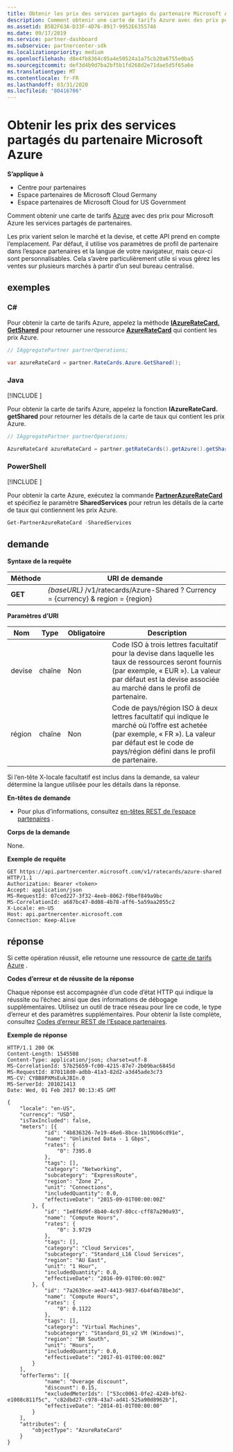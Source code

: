 ```yaml
---
title: Obtenir les prix des services partagés du partenaire Microsoft Azure
description: Comment obtenir une carte de tarifs Azure avec des prix pour Microsoft Azure les services partagés de partenaires.
ms.assetid: B5B2F63A-D33F-4D76-8917-9952E6355746
ms.date: 09/17/2019
ms.service: partner-dashboard
ms.subservice: partnercenter-sdk
ms.localizationpriority: medium
ms.openlocfilehash: d8e4fb8364c05a4e50524a1a75cb20a6755e0ba5
ms.sourcegitcommit: def3d4b9d7ba2bf5b1fd268d2e71dae5d5f65a6e
ms.translationtype: MT
ms.contentlocale: fr-FR
ms.lasthandoff: 03/31/2020
ms.locfileid: "80416706"
---
```

# <a name="get-prices-for-microsoft-azure-partner-shared-services"></a>Obtenir les prix des services partagés du partenaire Microsoft Azure

**S’applique à**

- Centre pour partenaires
- Espace partenaires de Microsoft Cloud Germany
- Espace partenaires de Microsoft Cloud for US Government

Comment obtenir une carte de tarifs [Azure](azure-rate-card-resources.md) avec des prix pour Microsoft Azure les services partagés de partenaires.

Les prix varient selon le marché et la devise, et cette API prend en compte l’emplacement. Par défaut, il utilise vos paramètres de profil de partenaire dans l’espace partenaires et la langue de votre navigateur, mais ceux-ci sont personnalisables. Cela s’avère particulièrement utile si vous gérez les ventes sur plusieurs marchés à partir d’un seul bureau centralisé.

## <a name="span-idexamplesspan-idexamplesspan-idexamplesexamples"></a><span id="Examples"/><span id="examples"><span id="EXAMPLES"/>exemples

### <a name="c"></a>C# 

Pour obtenir la carte de tarifs Azure, appelez la méthode [**IAzureRateCard. GetShared**](https://docs.microsoft.com/dotnet/api/microsoft.store.partnercenter.ratecards.iazureratecard.getshared) pour retourner une ressource [**AzureRateCard**](https://docs.microsoft.com/dotnet/api/microsoft.store.partnercenter.models.ratecards.azureratecard) qui contient les prix Azure.

```csharp
// IAggregatePartner partnerOperations;

var azureRateCard = partner.RateCards.Azure.GetShared();
```

### <a name="java"></a>Java

[!INCLUDE [<Partner Center Java SDK support details>](<../includes/java-sdk-support.md>)]

Pour obtenir la carte de tarifs Azure, appelez la fonction **IAzureRateCard. getShared** pour retourner les détails de la carte de taux qui contient les prix Azure.

```java
// IAggregatePartner partnerOperations;

AzureRateCard azureRateCard = partner.getRateCards().getAzure().getShared();
```

### <a name="powershell"></a>PowerShell

[!INCLUDE [<Partner Center PowerShell module support details>](<../includes/powershell-module-support.md>)]

Pour obtenir la carte Azure, exécutez la commande [**PartnerAzureRateCard**](https://github.com/Microsoft/Partner-Center-PowerShell/blob/master/docs/help/Get-PartnerAzureRateCard.md) et spécifiez le paramètre **SharedServices** pour retrun les détails de la carte de taux qui contiennent les prix Azure.

```powershell
Get-PartnerAzureRateCard -SharedServices
```

## <a name="span-idrequestspan-idrequestspan-idrequestrequest"></a><span id="Request"/><span id="request"/><span id="REQUEST"/>demande

**Syntaxe de la requête**

| Méthode  | URI de demande                                                               |
|---------|---------------------------------------------------------------------------|
| **GET** | *{baseURL}* /v1/ratecards/Azure-Shared ? Currency = {currency} & region = {region} |

**Paramètres d’URI**

| Nom     | Type   | Obligatoire | Description                                                                                                                                                                               |
|----------|--------|----------|-------------------------------------------------------------------------------------------------------------------------------------------------------------------------------------------|
| devise | chaîne | Non       | Code ISO à trois lettres facultatif pour la devise dans laquelle les taux de ressources seront fournis (par exemple, « EUR »). La valeur par défaut est la devise associée au marché dans le profil de partenaire. |
| région   | chaîne | Non       | Code de pays/région ISO à deux lettres facultatif qui indique le marché où l’offre est achetée (par exemple, « FR »). La valeur par défaut est le code de pays/région défini dans le profil de partenaire.        |

Si l’en-tête X-locale facultatif est inclus dans la demande, sa valeur détermine la langue utilisée pour les détails dans la réponse.

**En-têtes de demande**

- Pour plus d’informations, consultez [en-têtes REST de l’espace partenaires](headers.md) .

**Corps de la demande**

None.

**Exemple de requête**

```http
GET https://api.partnercenter.microsoft.com/v1/ratecards/azure-shared HTTP/1.1
Authorization: Bearer <token>
Accept: application/json
MS-RequestId: 07ced227-3f32-4eeb-8062-f0bef849a9bc
MS-CorrelationId: a687bc47-8d08-4b78-aff6-5a59aa2055c2
X-Locale: en-US
Host: api.partnercenter.microsoft.com
Connection: Keep-Alive
```

## <a name="span-idresponsespan-idresponsespan-idresponseresponse"></a><span id="Response"/><span id="response"/><span id="RESPONSE"/>réponse

Si cette opération réussit, elle retourne une ressource de [carte de tarifs Azure](azure-rate-card-resources.md) .

**Codes d’erreur et de réussite de la réponse**

Chaque réponse est accompagnée d’un code d’état HTTP qui indique la réussite ou l’échec ainsi que des informations de débogage supplémentaires. Utilisez un outil de trace réseau pour lire ce code, le type d’erreur et des paramètres supplémentaires. Pour obtenir la liste complète, consultez [Codes d’erreur REST de l’Espace partenaires](error-codes.md).

**Exemple de réponse**

```http
HTTP/1.1 200 OK
Content-Length: 1545508
Content-Type: application/json; charset=utf-8
MS-CorrelationId: 57b25659-fc00-4215-87e7-2b09bac6845d
MS-RequestId: 870118d0-adbb-41a3-82d2-a3d45ade3c73
MS-CV: CYBB8PXMsEukJBIn.0
MS-ServerId: 201021413
Date: Wed, 01 Feb 2017 00:13:45 GMT

{
    "locale": "en-US",
    "currency": "USD",
    "isTaxIncluded": false,
    "meters": [{
            "id": "4b836326-7e19-46e6-8bce-1b19bb6cd91e",
            "name": "Unlimited Data - 1 Gbps",
            "rates": {
                "0": 7395.0
            },
            "tags": [],
            "category": "Networking",
            "subcategory": "ExpressRoute",
            "region": "Zone 2",
            "unit": "Connections",
            "includedQuantity": 0.0,
            "effectiveDate": "2015-09-01T00:00:00Z"
        }, {
            "id": "1e8f6d9f-8b40-4c97-80cc-cff87a290a93",
            "name": "Compute Hours",
            "rates": {
                "0": 3.9729
            },
            "tags": [],
            "category": "Cloud Services",
            "subcategory": "Standard_L16 Cloud Services",
            "region": "AU East",
            "unit": "1 Hour",
            "includedQuantity": 0.0,
            "effectiveDate": "2016-09-01T00:00:00Z"
        }, {
            "id": "7a2639ce-ae47-4413-9837-6b4f4b78be3d",
            "name": "Compute Hours",
            "rates": {
                "0": 0.1122
            },
            "tags": [],
            "category": "Virtual Machines",
            "subcategory": "Standard_D1_v2 VM (Windows)",
            "region": "BR South",
            "unit": "Hours",
            "includedQuantity": 0.0,
            "effectiveDate": "2017-01-01T00:00:00Z"
        }
    ],
    "offerTerms": [{
            "name": "Overage discount",
            "discount": 0.15,
            "excludedMeterIds": ["53cc0061-0fe2-4249-bf62-e1008c811f5c", "c82dbd27-c978-43a7-ad41-525a90d8962b"],
            "effectiveDate": "2014-01-01T00:00:00"
        }
    ],
    "attributes": {
        "objectType": "AzureRateCard"
    }
}
```